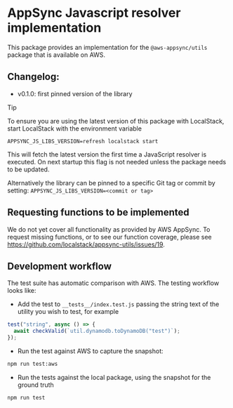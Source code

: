 # AppSync Javascript resolver implementation

This package provides an implementation for the `@aws-appsync/utils` package that is available on AWS.

## Changelog:

- v0.1.0: first pinned version of the library

> [!TIP]
> To ensure you are using the latest version of this package with LocalStack, start LocalStack with the environment variable
>
> ```
> APPSYNC_JS_LIBS_VERSION=refresh localstack start
> ```
>
> This will fetch the latest version the first time a JavaScript resolver is executed. On next startup this flag is not needed unless the package needs to be updated.
>
> Alternatively the library can be pinned to a specific Git tag or commit by setting:  `APPSYNC_JS_LIBS_VERSION=<commit or tag>`

## Requesting functions to be implemented

We do not yet cover all functionality as provided by AWS AppSync.
To request missing functions, or to see our function coverage, please see https://github.com/localstack/appsync-utils/issues/19.

## Development workflow

The test suite has automatic comparison with AWS. The testing workflow looks like:

* Add the test to `__tests__/index.test.js` passing the string text of the utility you wish to test, for example

```javascript
test("string", async () => {
  await checkValid(`util.dynamodb.toDynamoDB("test")`);
});
```

* Run the test against AWS to capture the snapshot:

```bash
npm run test:aws
```

* Run the tests against the local package, using the snapshot for the ground truth

```bash
npm run test
```

